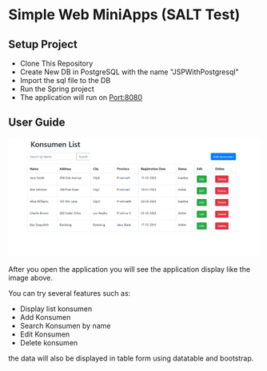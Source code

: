 # Simple Web MiniApps (SALT Test)

## Setup Project

- Clone This Repository
- Create New DB in PostgreSQL with the name "JSPWithPostgresql"
- Import the sql file to the DB
- Run the Spring project
- The application will run on [Port:8080](http://localhost:8080/)

## User Guide

![screenshot](MiniApps.png)

After you open the application you will see the application display like the image above.

You can try several features such as:

* Display list konsumen 
* Add Konsumen
* Search Konsumen by name
* Edit Konsumen
* Delete konsumen

the data will also be displayed in table form using datatable and bootstrap.
